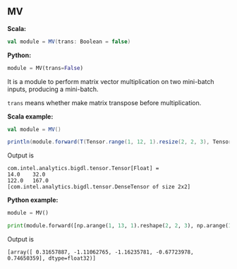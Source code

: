 ## MV ##

**Scala:**
```scala
val module = MV(trans: Boolean = false)
```
**Python:**
```python
module = MV(trans=False)
```

It is a module to perform matrix vector multiplication on two mini-batch inputs, producing a mini-batch.

`trans` means whether make matrix transpose before multiplication.


**Scala example:**
```scala
val module = MV()

println(module.forward(T(Tensor.range(1, 12, 1).resize(2, 2, 3), Tensor.range(1, 6, 1).resize(2, 3))))
```
Output is
```
com.intel.analytics.bigdl.tensor.Tensor[Float] =
14.0	32.0
122.0	167.0
[com.intel.analytics.bigdl.tensor.DenseTensor of size 2x2]
```

**Python example:**
```python
module = MV()

print(module.forward([np.arange(1, 13, 1).reshape(2, 2, 3), np.arange(1, 7, 1).reshape(2, 3)]))
```
Output is
```
[array([ 0.31657887, -1.11062765, -1.16235781, -0.67723978,  0.74650359], dtype=float32)]
```
